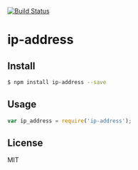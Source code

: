 [![Build Status](https://travis-ci.org/kaelzhang/node-ip-address.svg?branch=master)](https://travis-ci.org/kaelzhang/node-ip-address)
<!-- optional npm version
[![NPM version](https://badge.fury.io/js/ip-address.svg)](http://badge.fury.io/js/ip-address)
-->
<!-- optional npm downloads
[![npm module downloads per month](http://img.shields.io/npm/dm/ip-address.svg)](https://www.npmjs.org/package/ip-address)
-->
<!-- optional dependency status
[![Dependency Status](https://david-dm.org/kaelzhang/node-ip-address.svg)](https://david-dm.org/kaelzhang/node-ip-address)
-->

# ip-address

<!-- description -->

## Install

```sh
$ npm install ip-address --save
```

## Usage

```js
var ip_address = require('ip-address');
```

## License

MIT

